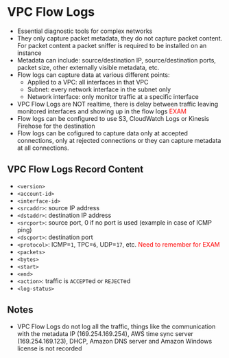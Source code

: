 # VPC Flow Logs

- Essential diagnostic tools for complex networks
- They only capture packet metadata, they do not capture packet content. For packet content a packet sniffer is required to be installed on an instance
- Metadata can include: source/destination IP, source/destination ports, packet size, other externally visible metadata, etc.
- Flow logs can capture data at various different points:
    - Applied to a VPC: all interfaces in that VPC
    - Subnet: every network interface in the subnet only
    - Network interface: only monitor traffic at a specific interface
- VPC Flow Logs are NOT realtime, there is delay between traffic leaving monitored interfaces and showing up in the flow logs <span style="color: red;">EXAM</span>
- Flow logs can be configured to use S3, CloudWatch Logs or Kinesis Firehose for the destination
- Flow logs can be cofigured to capture data only at accepted connections, only at rejected connections or they can capture metadata at all connections.

## VPC Flow Logs Record Content

- `<version>`
- `<account-id>`
- `<interface-id>`
- `<srcaddr>`: source IP address
- `<dstaddr>`: destination IP address
- `<srcport>`: source port, 0 if no port is used (example in case of ICMP ping)
- `<dscport>`: destination port
- `<protocol>`: ICMP=`1`, TPC=`6`, UDP=`17`, etc. <span style="color: red;">Need to remember for EXAM</span>
- `<packets>`
- `<bytes>`
- `<start>`
- `<end>`
- `<action>`: traffic is `ACCEPT`ed or `REJECT`ed
- `<log-status>`

## Notes

- VPC Flow Logs do not log all the traffic, things like the communication with the metadata IP (169.254.169.254), AWS time sync server (169.254.169.123), DHCP, Amazon DNS server and Amazon Windows license is not recorded
